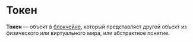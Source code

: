 # Токен

**Токен** — объект в [блокчейне](/blockchain/blockchain.md), который представляет другой объект из физического или виртуального мира, или абстрактное понятие.
